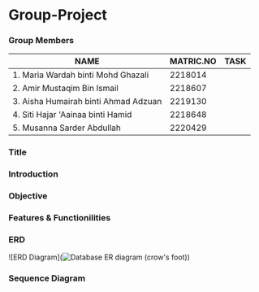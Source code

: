 # Group-Project
### Group Members
|     NAME      |   MATRIC.NO   |     TASK      | 
| ------------- | ------------- | ------------- |
|1. Maria Wardah binti Mohd Ghazali | 2218014 |               |
|2. Amir Mustaqim Bin Ismail  | 2218607 |               |
|3. Aisha Humairah binti Ahmad Adzuan  | 2219130  |        |
|4. Siti Hajar 'Aainaa binti Hamid | 2218648  |        |
|5. Musanna Sarder Abdullah          | 2220429  |               |
        

### Title


### Introduction


### Objective


### Features & Functionilities


### ERD

![ERD Diagram](![Database ER diagram (crow's foot)](https://github.com/user-attachments/assets/743dcf77-0106-4f6b-bb33-75e718645e08))



### Sequence Diagram
